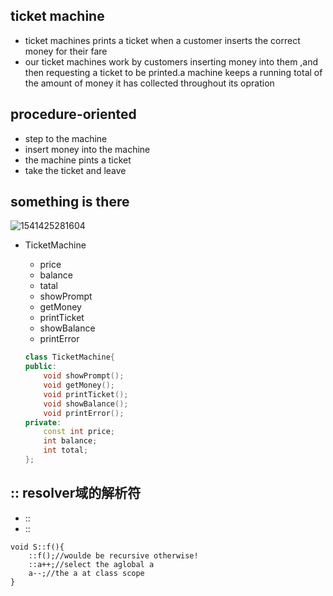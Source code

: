 ## ticket machine

- ticket machines prints a ticket when a customer inserts the correct money for their fare
- our ticket machines work by customers inserting money into them ,and then requesting a ticket to be printed.a machine keeps a running total of the amount of money it has collected throughout its opration

## procedure-oriented

- step to the machine
- insert money into the machine
- the machine pints a ticket
- take the ticket and leave

## something is there

![1541425281604](https://github.com/shanejix/Cplusplus-best-practices/blob/master/images/04.png)

- TicketMachine

  - price
  - balance
  - tatal
  - showPrompt
  - getMoney
  - printTicket
  - showBalance
  - printError

  ```cpp
  class TicketMachine{
  public:
      void showPrompt();
      void getMoney();
      void printTicket();
      void showBalance();
      void printError();
  private:
      const int price;
      int balance;
      int total;
  };
  ```


## :: resolver域的解析符

- <class name>::<function name>
- ::<function name>

```
void S::f(){
    ::f();//woulde be recursive otherwise!
    ::a++;//select the aglobal a
    a--;//the a at class scope
}
```



